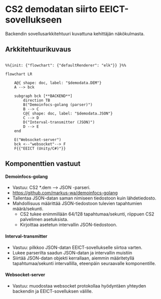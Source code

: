 # CS2 demodatan siirto EEICT-sovellukseen

Backendin sovellusarkkitehtuuri kuvattuna kehittäjän näkökulmasta.
## Arkkitehtuurikuvaus

```mermaid

%%{init: {"flowchart": {"defaultRenderer": "elk"}} }%%

flowchart LR

    A@{ shape: doc, label: "$demodata.DEM"}
    A --> bck

    subgraph bck [**BACKEND**]
        direction TB
        B("Demoinfocs-golang (parser)")
        B --> C
        C@{ shape: doc, label: "$demodata.JSON"}
        C --> D
        D("Interval-transmitter (JSON)") 
        D --> E
    end

    E("Websocket-server")
    bck <--"websocket"--> F
    F{{"EEICT (Unity/C#)"}}

```

## Komponenttien vastuut

#### Demoinfocs-golang
- Vastuu: CS2 \*.dem --> JSON -parseri.
- https://github.com/markus-wa/demoinfocs-golang
- Tallentaa JSON-datan saman nimiseen tiedostoon kuin lähdetiedosto.
- Mahdollisuus määrittää JSON-tiedostoon tulevien tapahtumien määrä/sekunti.
    - CS2 tukee enimmillään 64/128 tapahtumaa/sekunti, riippuen CS2 palvelimen asetuksista.
    - Kirjoittaa asetetun intervallin JSON-tiedostoon.
#### Interval-transmitter
- Vastuu: pilkkoo JSON-datan EEICT-sovellukselle siirtoa varten.
- Lukee parserilta saadun JSON-datan ja intervallin muistiin
- Siirtää JSON-datan objekti kerrallaan, aiemmin määritetyllä tapahtumaa/sekunti intervallilla, eteenpäin seuraavalle komponentille.
#### Websocket-server
- Vastuu: muodostaa websocket protokollaa hyödyntäen yhteyden backendin ja EEICT-sovelluksen välille.